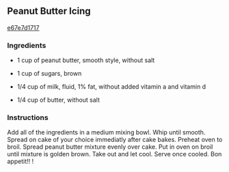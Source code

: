 ## Peanut Butter Icing

[e67e7d1717](http://online-cookbook.com/goto/cook/rpage/00199B)

### Ingredients

 - 1 cup of peanut butter, smooth style, without salt

 - 1 cup of sugars, brown

 - 1/4 cup of milk, fluid, 1% fat, without added vitamin a and vitamin d

 - 1/4 cup of butter, without salt

### Instructions

Add all of the ingredients in a medium mixing bowl. Whip until smooth. Spread on cake of your choice immediatly after cake bakes. Preheat oven to broil. Spread peanut butter mixture evenly over cake. Put in oven on broil until mixture is golden brown. Take out and let cool. Serve once cooled. Bon appetit!! !